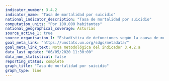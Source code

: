 ```yaml
---
indicator_number: 3.4.2
indicator_name: "Tasa de mortalidad por suicidio"
national_indicator_description: "Tasa de mortalidad por suicidio"
computation_units: "Por 100,000 habitantes"
national_geographical_coverage: Asturias
source_active_1: true
source_organisation_1: "Estadística de defunciones según la causa de muerte, INE"
goal_meta_link: "https://unstats.un.org/sdgs/metadata/"
goal_meta_link_text: Nota metodológica del indicador 3.4.2.a
data_last_update: "06/05/2020 11:30:00"
data_non_statistical: false
reporting_status: complete
graph_title: "Tasa de mortalidad por suicidio"
graph_type: line
---
```

